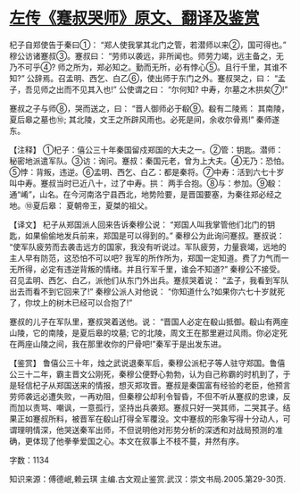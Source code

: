 # [左传《蹇叔哭师》原文、翻译及鉴赏](https://www.vrrw.net/wx/13994.html)

杞子自郑使告于秦曰①： “郑人使我掌其北门之管，若潜师以来②，国可得也。” 穆公访诸蹇叔③。蹇叔曰： “劳师以袭远，非所闻也。师劳力竭，远主备之，无乃不可乎④? 师之所为，郑必知之。勤而无所，必有悖心⑤。且行千里，其谁不知?” 公辞焉。召孟明、西乞、白乙⑥，使出师于东门之外。蹇叔哭之，曰： “孟子，吾见师之出而不见其入也!” 公使谓之曰： “尔何知? 中寿，尔墓之木拱矣⑦!”

蹇叔之子与师⑧，哭而送之，曰： “晋人御师必于殽⑨。殽有二陵焉： 其南陵，夏后皋之墓也⑩; 其北陵，文王之所辟风雨也。必死是间，余收尔骨焉!” 秦师遂东。

【注释】 ①杞子：僖公三十年秦国留戍郑国的大夫之一。②管：钥匙。潜师： 秘密地派遣军队。③访：询问。蹇叔：秦国元老，曾为上大夫。④无乃：恐怕。⑤悖：背叛，违逆。⑥孟明、西乞、白乙：都是秦将。⑦中寿：活到六七十岁叫中寿。蹇叔当时已近八十，过了中寿。拱： 两手合抱。⑧与：参加。⑨殽：通“崤”，山名。在今河南洛宁县西北，地势险要，是晋国要塞，为秦往郑必经之地。⑩夏后皋： 夏朝帝王，夏桀的祖父。



【译文】 杞子从郑国派人回来告诉秦穆公说： “郑国人叫我掌管他们北门的钥匙，如果偷偷地发兵前来，郑国是可以得到的。” 秦穆公为此询问蹇叔。蹇叔说： “使军队疲劳而去袭击远方的国家，我没有听说过。军队疲劳，力量衰竭，远地的主人早有防范，这恐怕不可以吧? 我军的所作所为，郑国一定知道。费了力气而一无所得，必定有违逆背叛的情绪。并且行军千里，谁会不知道?” 秦穆公不接受。召见孟明、西乞、白乙，派他们从东门外出兵。蹇叔哭着说： “孟子，我看到军队出去而看不到它回来了!” 秦穆公派人对他说： “你知道什么?如果你六七十岁就死了，你坟上的树木已经可以合抱了!”

蹇叔的儿子在军队里，蹇叔哭着送他。说： “晋国人必定在殽山抵御。殽山有两座山陵，它的南陵，是夏后皋的坟墓; 它的北陵，周文王在那里避过风雨。你必定死在两座山陵之间，我在那里收你的尸骨吧!”秦军于是出发东进。

【鉴赏】 鲁僖公三十年，烛之武说退秦军后，秦穆公派杞子等人驻守郑国。鲁僖公三十二年，霸主晋文公刚死，秦穆公便野心勃勃，认为自己称霸的时机到了，于是轻信杞子从郑国送来的情报，想灭郑攻晋。蹇叔是秦国富有经验的老臣，他预言劳师袭远必遭失败，一再劝阻，但秦穆公却利令智昏，不但不听从蹇叔的忠谏，反而加以责骂、嘲讽，一意孤行，坚持出兵袭郑。蹇叔只好一哭其师，二哭其子。结果正如蹇叔所料，被晋军在殽山打得全军覆没。文中蹇叔的形象写得十分动人，可谓理明情深，他哭送秦军出师，不但说明他对形势分析的深透和对战局预测的准确，更体现了他拳拳爱国之心。本文在叙事上不枝不蔓，井然有序。

字数：1134

知识来源：傅德岷,赖云琪 主编.古文观止鉴赏.武汉：崇文书局.2005.第29-30页.

